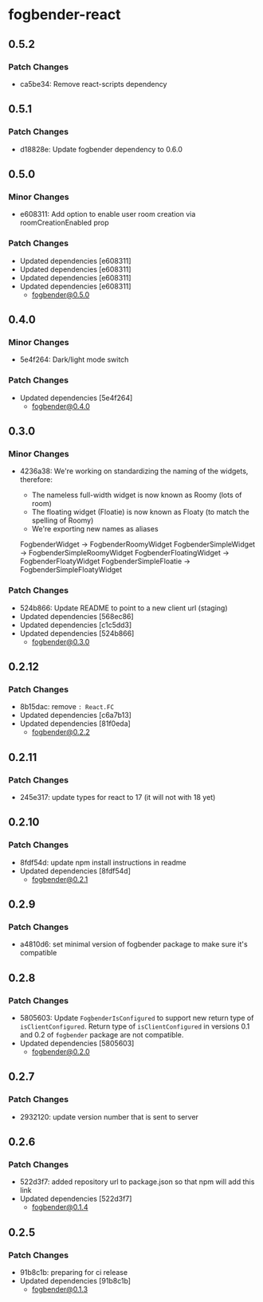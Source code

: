 # fogbender-react

## 0.5.2

### Patch Changes

- ca5be34: Remove react-scripts dependency

## 0.5.1

### Patch Changes

- d18828e: Update fogbender dependency to 0.6.0

## 0.5.0

### Minor Changes

- e608311: Add option to enable user room creation via roomCreationEnabled prop

### Patch Changes

- Updated dependencies [e608311]
- Updated dependencies [e608311]
- Updated dependencies [e608311]
- Updated dependencies [e608311]
  - fogbender@0.5.0

## 0.4.0

### Minor Changes

- 5e4f264: Dark/light mode switch

### Patch Changes

- Updated dependencies [5e4f264]
  - fogbender@0.4.0

## 0.3.0

### Minor Changes

- 4236a38: We're working on standardizing the naming of the widgets, therefore:

  - The nameless full-width widget is now known as Roomy (lots of room)
  - The floating widget (Floatie) is now known as Floaty (to match the spelling of Roomy)
  - We're exporting new names as aliases

  FogbenderWidget -> FogbenderRoomyWidget
  FogbenderSimpleWidget -> FogbenderSimpleRoomyWidget
  FogbenderFloatingWidget -> FogbenderFloatyWidget
  FogbenderSimpleFloatie -> FogbenderSimpleFloatyWidget

### Patch Changes

- 524b866: Update README to point to a new client url (staging)
- Updated dependencies [568ec86]
- Updated dependencies [c1c5dd3]
- Updated dependencies [524b866]
  - fogbender@0.3.0

## 0.2.12

### Patch Changes

- 8b15dac: remove `: React.FC`
- Updated dependencies [c6a7b13]
- Updated dependencies [81f0eda]
  - fogbender@0.2.2

## 0.2.11

### Patch Changes

- 245e317: update types for react to 17 (it will not with 18 yet)

## 0.2.10

### Patch Changes

- 8fdf54d: update npm install instructions in readme
- Updated dependencies [8fdf54d]
  - fogbender@0.2.1

## 0.2.9

### Patch Changes

- a4810d6: set minimal version of fogbender package to make sure it's compatible

## 0.2.8

### Patch Changes

- 5805603: Update `FogbenderIsConfigured` to support new return type of `isClientConfigured`.
  Return type of `isClientConfigured` in versions 0.1 and 0.2 of `fogbender` package are not compatible.
- Updated dependencies [5805603]
  - fogbender@0.2.0

## 0.2.7

### Patch Changes

- 2932120: update version number that is sent to server

## 0.2.6

### Patch Changes

- 522d3f7: added repository url to package.json so that npm will add this link
- Updated dependencies [522d3f7]
  - fogbender@0.1.4

## 0.2.5

### Patch Changes

- 91b8c1b: preparing for ci release
- Updated dependencies [91b8c1b]
  - fogbender@0.1.3

